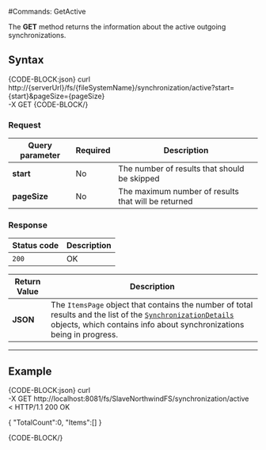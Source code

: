 #Commands: GetActive

The **GET** method returns the information about the active outgoing synchronizations.

## Syntax

{CODE-BLOCK:json}
curl \
	http://{serverUrl}/fs/{fileSystemName}/synchronization/active?start={start}&pageSize={pageSize}  \
	-X GET
{CODE-BLOCK/}

### Request

| Query parameter | Required | Description |
| ------------- | -- | ---- |
| **start** | No | The number of results that should be skipped |
| **pageSize** | No | The maximum number of results that will be returned |

### Response

| Status code | Description |
| ----------- | - |
| `200` | OK |

| Return Value | Description |
| ------------- | ------------- |
| **JSON** | The `ItemsPage` object that contains the number of total results and the list of the [`SynchronizationDetails`](../../../../../glossary/synchronization-details) objects, which contains info about synchronizations being in progress. |

<hr />

## Example

{CODE-BLOCK:json}
curl \
	-X GET http://localhost:8081/fs/SlaveNorthwindFS/synchronization/active  \
< HTTP/1.1 200 OK

{
    "TotalCount":0,
    "Items":[]
}

{CODE-BLOCK/}

